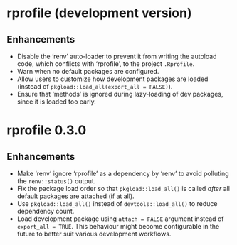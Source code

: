 # rprofile (development version)

## Enhancements

* Disable the ‘renv’ auto-loader to prevent it from writing the autoload code, which conflicts with ‘rprofile’, to the project `.Rprofile`.
* Warn when no default packages are configured.
* Allow users to customize how development packages are loaded (instead of `pkgload::load_all(export_all = FALSE)`).
* Ensure that ‘methods’ is ignored during lazy-loading of dev packages, since it is loaded too early.

# rprofile 0.3.0

## Enhancements

* Make ‘renv’ ignore ‘rprofile’ as a dependency by ‘renv’ to avoid polluting the `renv::status()` output.
* Fix the package load order so that `pkgload::load_all()` is called *after* all default packages are attached (if at all).
* Use `pkgload::load_all()` instead of `devtools::load_all()` to reduce dependency count.
* Load development package using `attach = FALSE` argument instead of `export_all = TRUE`. This behaviour might become configurable in the future to better suit various development workflows.
